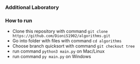 ### Additional Laboratory

  ### How to run
 + Clone this repository with command `git clone https://github.com/DioniS1902/algorithms.git`
 + Go into folder with files with command `cd algorithms`
 + Choose branch quicksort with command `git checkout tree`
 + run command `python3 main.py` on Mac/Linux
 + run command `py main.py` on Windows